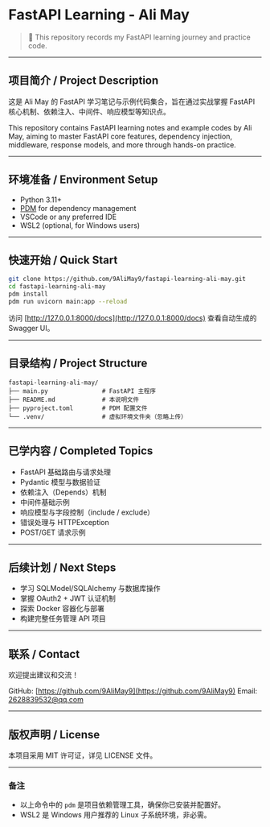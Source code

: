 # FastAPI Learning - Ali May

> 🚀 This repository records my FastAPI learning journey and practice code.

---

## 项目简介 / Project Description

这是 Ali May 的 FastAPI 学习笔记与示例代码集合，旨在通过实战掌握 FastAPI 核心机制、依赖注入、中间件、响应模型等知识点。

This repository contains FastAPI learning notes and example codes by Ali May, aiming to master FastAPI core features, dependency injection, middleware, response models, and more through hands-on practice.

---

## 环境准备 / Environment Setup

* Python 3.11+
* [PDM](https://pdm.fming.dev/) for dependency management
* VSCode or any preferred IDE
* WSL2 (optional, for Windows users)

---

## 快速开始 / Quick Start

```bash
git clone https://github.com/9AliMay9/fastapi-learning-ali-may.git
cd fastapi-learning-ali-may
pdm install
pdm run uvicorn main:app --reload
```

访问 [http://127.0.0.1:8000/docs](http://127.0.0.1:8000/docs) 查看自动生成的 Swagger UI。

---

## 目录结构 / Project Structure

```
fastapi-learning-ali-may/
├── main.py               # FastAPI 主程序
├── README.md             # 本说明文件
├── pyproject.toml        # PDM 配置文件
└── .venv/                # 虚拟环境文件夹（忽略上传）
```

---

## 已学内容 / Completed Topics

* FastAPI 基础路由与请求处理
* Pydantic 模型与数据验证
* 依赖注入（Depends）机制
* 中间件基础示例
* 响应模型与字段控制（include / exclude）
* 错误处理与 HTTPException
* POST/GET 请求示例

---

## 后续计划 / Next Steps

* 学习 SQLModel/SQLAlchemy 与数据库操作
* 掌握 OAuth2 + JWT 认证机制
* 探索 Docker 容器化与部署
* 构建完整任务管理 API 项目

---

## 联系 / Contact

欢迎提出建议和交流！

GitHub: [https://github.com/9AliMay9](https://github.com/9AliMay9)
Email: 2628839532@qq.com

---

## 版权声明 / License

本项目采用 MIT 许可证，详见 LICENSE 文件。

---

### 备注

* 以上命令中的 `pdm` 是项目依赖管理工具，确保你已安装并配置好。
* WSL2 是 Windows 用户推荐的 Linux 子系统环境，非必需。
